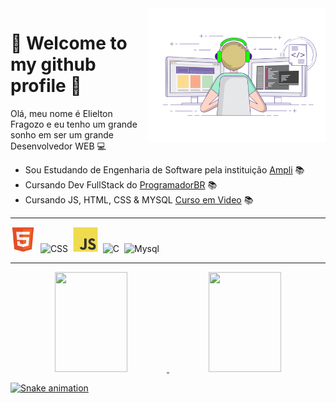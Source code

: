 <img src = "progra.gif" width = "285px" align = "right">

# 🥳 Welcome to my github profile 🥳
Olá, meu nome é Elielton Fragozo e eu tenho um grande sonho em ser um grande Desenvolvedor WEB 💻
- Sou Estudando de Engenharia de Software pela instituição [Ampli](https://www.ampli.com.br/) 📚
- Cursando Dev FullStack do [ProgramadorBR](https://www.youtube.com/c/Programadorbr) 📚
- Cursando JS, HTML, CSS & MYSQL [Curso em Video](https://www.cursoemvideo.com/) 📚

---

<div>
  <img src="https://github.com/devicons/devicon/blob/master/icons/html5/html5-original.svg" title="HTML5" alt="HTML" width="40" height="40"/>&nbsp;
  <img src="https://cdn.jsdelivr.net/gh/devicons/devicon/icons/css3/css3-original.svg" title="CSS" alt="CSS" width="40" height="40"/>&nbsp;
  <img src="https://github.com/devicons/devicon/blob/master/icons/javascript/javascript-original.svg" title="JavaScript" alt="JavaScript" width="40" height="40"/>&nbsp;
  <img src="https://cdn.jsdelivr.net/gh/devicons/devicon/icons/c/c-original.svg" title="C" alt="C" width="40" height="40"/>&nbsp;
  <img src="https://cdn.jsdelivr.net/gh/devicons/devicon/icons/mysql/mysql-original-wordmark.svg" title="Mysql" alt="Mysql" width="40" height="40"/>&nbsp;




</div>

---

<div align="center">
  <a href="https://github.com/Elielton-JS">
  <img height= "160em" width="48%" src="https://github-readme-stats.vercel.app/api?username=elieltonfragozo&show_icons=true&theme=dark&include_all_commits=true&count_private=true"/>
  <img height="160em" width="48%" src="https://github-readme-stats.vercel.app/api/top-langs/?username=elieltonfragozo&layout=compact&langs_count=7&theme=dark"/>
</div>

 ![Snake animation](https://github.com/elieltonfragozo/elieltonfragozo/blob/output/github-contribution-grid-snake.svg)
